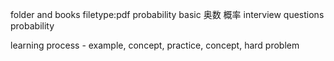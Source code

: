 folder and books
filetype:pdf probability basic
奥数 概率
interview questions probability

learning process - example, concept, practice, concept, hard problem